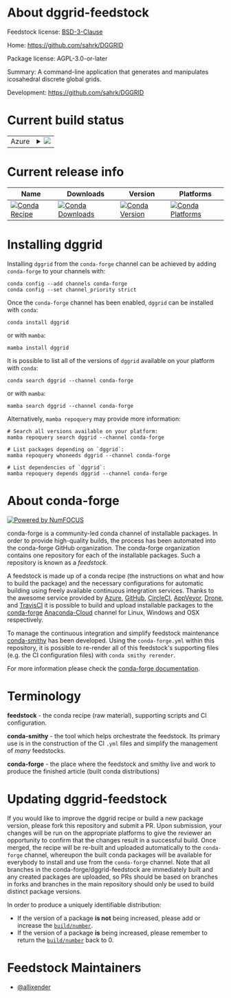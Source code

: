 About dggrid-feedstock
======================

Feedstock license: [BSD-3-Clause](https://github.com/conda-forge/dggrid-feedstock/blob/main/LICENSE.txt)

Home: https://github.com/sahrk/DGGRID

Package license: AGPL-3.0-or-later

Summary: A command-line application that generates and manipulates icosahedral discrete global grids.

Development: https://github.com/sahrk/DGGRID

Current build status
====================


<table>
    
  <tr>
    <td>Azure</td>
    <td>
      <details>
        <summary>
          <a href="https://dev.azure.com/conda-forge/feedstock-builds/_build/latest?definitionId=19503&branchName=main">
            <img src="https://dev.azure.com/conda-forge/feedstock-builds/_apis/build/status/dggrid-feedstock?branchName=main">
          </a>
        </summary>
        <table>
          <thead><tr><th>Variant</th><th>Status</th></tr></thead>
          <tbody><tr>
              <td>linux_64</td>
              <td>
                <a href="https://dev.azure.com/conda-forge/feedstock-builds/_build/latest?definitionId=19503&branchName=main">
                  <img src="https://dev.azure.com/conda-forge/feedstock-builds/_apis/build/status/dggrid-feedstock?branchName=main&jobName=linux&configuration=linux%20linux_64_" alt="variant">
                </a>
              </td>
            </tr><tr>
              <td>osx_64</td>
              <td>
                <a href="https://dev.azure.com/conda-forge/feedstock-builds/_build/latest?definitionId=19503&branchName=main">
                  <img src="https://dev.azure.com/conda-forge/feedstock-builds/_apis/build/status/dggrid-feedstock?branchName=main&jobName=osx&configuration=osx%20osx_64_" alt="variant">
                </a>
              </td>
            </tr>
          </tbody>
        </table>
      </details>
    </td>
  </tr>
</table>

Current release info
====================

| Name | Downloads | Version | Platforms |
| --- | --- | --- | --- |
| [![Conda Recipe](https://img.shields.io/badge/recipe-dggrid-green.svg)](https://anaconda.org/conda-forge/dggrid) | [![Conda Downloads](https://img.shields.io/conda/dn/conda-forge/dggrid.svg)](https://anaconda.org/conda-forge/dggrid) | [![Conda Version](https://img.shields.io/conda/vn/conda-forge/dggrid.svg)](https://anaconda.org/conda-forge/dggrid) | [![Conda Platforms](https://img.shields.io/conda/pn/conda-forge/dggrid.svg)](https://anaconda.org/conda-forge/dggrid) |

Installing dggrid
=================

Installing `dggrid` from the `conda-forge` channel can be achieved by adding `conda-forge` to your channels with:

```
conda config --add channels conda-forge
conda config --set channel_priority strict
```

Once the `conda-forge` channel has been enabled, `dggrid` can be installed with `conda`:

```
conda install dggrid
```

or with `mamba`:

```
mamba install dggrid
```

It is possible to list all of the versions of `dggrid` available on your platform with `conda`:

```
conda search dggrid --channel conda-forge
```

or with `mamba`:

```
mamba search dggrid --channel conda-forge
```

Alternatively, `mamba repoquery` may provide more information:

```
# Search all versions available on your platform:
mamba repoquery search dggrid --channel conda-forge

# List packages depending on `dggrid`:
mamba repoquery whoneeds dggrid --channel conda-forge

# List dependencies of `dggrid`:
mamba repoquery depends dggrid --channel conda-forge
```


About conda-forge
=================

[![Powered by
NumFOCUS](https://img.shields.io/badge/powered%20by-NumFOCUS-orange.svg?style=flat&colorA=E1523D&colorB=007D8A)](https://numfocus.org)

conda-forge is a community-led conda channel of installable packages.
In order to provide high-quality builds, the process has been automated into the
conda-forge GitHub organization. The conda-forge organization contains one repository
for each of the installable packages. Such a repository is known as a *feedstock*.

A feedstock is made up of a conda recipe (the instructions on what and how to build
the package) and the necessary configurations for automatic building using freely
available continuous integration services. Thanks to the awesome service provided by
[Azure](https://azure.microsoft.com/en-us/services/devops/), [GitHub](https://github.com/),
[CircleCI](https://circleci.com/), [AppVeyor](https://www.appveyor.com/),
[Drone](https://cloud.drone.io/welcome), and [TravisCI](https://travis-ci.com/)
it is possible to build and upload installable packages to the
[conda-forge](https://anaconda.org/conda-forge) [Anaconda-Cloud](https://anaconda.org/)
channel for Linux, Windows and OSX respectively.

To manage the continuous integration and simplify feedstock maintenance
[conda-smithy](https://github.com/conda-forge/conda-smithy) has been developed.
Using the ``conda-forge.yml`` within this repository, it is possible to re-render all of
this feedstock's supporting files (e.g. the CI configuration files) with ``conda smithy rerender``.

For more information please check the [conda-forge documentation](https://conda-forge.org/docs/).

Terminology
===========

**feedstock** - the conda recipe (raw material), supporting scripts and CI configuration.

**conda-smithy** - the tool which helps orchestrate the feedstock.
                   Its primary use is in the construction of the CI ``.yml`` files
                   and simplify the management of *many* feedstocks.

**conda-forge** - the place where the feedstock and smithy live and work to
                  produce the finished article (built conda distributions)


Updating dggrid-feedstock
=========================

If you would like to improve the dggrid recipe or build a new
package version, please fork this repository and submit a PR. Upon submission,
your changes will be run on the appropriate platforms to give the reviewer an
opportunity to confirm that the changes result in a successful build. Once
merged, the recipe will be re-built and uploaded automatically to the
`conda-forge` channel, whereupon the built conda packages will be available for
everybody to install and use from the `conda-forge` channel.
Note that all branches in the conda-forge/dggrid-feedstock are
immediately built and any created packages are uploaded, so PRs should be based
on branches in forks and branches in the main repository should only be used to
build distinct package versions.

In order to produce a uniquely identifiable distribution:
 * If the version of a package **is not** being increased, please add or increase
   the [``build/number``](https://docs.conda.io/projects/conda-build/en/latest/resources/define-metadata.html#build-number-and-string).
 * If the version of a package **is** being increased, please remember to return
   the [``build/number``](https://docs.conda.io/projects/conda-build/en/latest/resources/define-metadata.html#build-number-and-string)
   back to 0.

Feedstock Maintainers
=====================

* [@allixender](https://github.com/allixender/)

